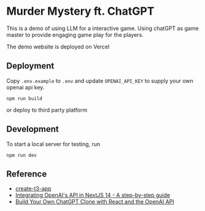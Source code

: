 # Murder Mystery ft. ChatGPT

This is a demo of using LLM for a interactive game. Using chatGPT as game master to provide engaging game play for the players.

The demo website is deployed on Vercel

## Deployment

Copy `.env.example` to `.env` and update `OPENAI_API_KEY` to supply your own openai api key.

```
npm run build
```

or deploy to third party platform

## Development

To start a local server for testing, run
```
npm run dev
```



## Reference

- [create-t3-app](https://github.com/t3-oss/create-t3-app)
- [Integrating OpenAI's API in NextJS 14 - A step-by-step guide](https://satria.ai/blog/integrating-openai-api-in-nextjs-14)
- [Build Your Own ChatGPT Clone with React and the OpenAI API](https://www.sitepoint.com/build-chatgpt-clone-react-openai-api/)

